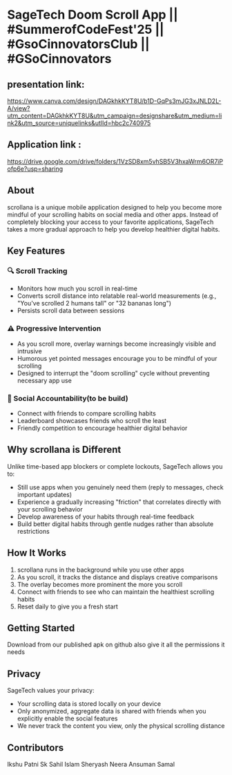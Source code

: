 # SageTech Doom Scroll App   || #SummerofCodeFest'25   ||   #GsoCinnovatorsClub || #GSoCinnovators


## presentation link:
https://www.canva.com/design/DAGkhkKYT8U/b1D-GqPs3mJG3xJNLD2L-A/view?utm_content=DAGkhkKYT8U&utm_campaign=designshare&utm_medium=link2&utm_source=uniquelinks&utlId=hbc2c740975


## Application link :
https://drive.google.com/drive/folders/1VzSD8xm5vhSB5V3hxaWrm6OR7iPofp6e?usp=sharing 

## About

scrollana is a unique mobile application designed to help you become more mindful of your scrolling habits on social media and other apps. Instead of completely blocking your access to your favorite applications, SageTech takes a more gradual approach to help you develop healthier digital habits.

## Key Features

### 🔍 Scroll Tracking
- Monitors how much you scroll in real-time
- Converts scroll distance into relatable real-world measurements (e.g., "You've scrolled 2 humans tall" or "32 bananas long")
- Persists scroll data between sessions

### ⚠️ Progressive Intervention
- As you scroll more, overlay warnings become increasingly visible and intrusive
- Humorous yet pointed messages encourage you to be mindful of your scrolling
- Designed to interrupt the "doom scrolling" cycle without preventing necessary app use

### 👥 Social Accountability(to be build)
- Connect with friends to compare scrolling habits
- Leaderboard showcases friends who scroll the least
- Friendly competition to encourage healthier digital behavior

## Why scrollana is Different

Unlike time-based app blockers or complete lockouts, SageTech allows you to:
- Still use apps when you genuinely need them (reply to messages, check important updates)
- Experience a gradually increasing "friction" that correlates directly with your scrolling behavior
- Develop awareness of your habits through real-time feedback
- Build better digital habits through gentle nudges rather than absolute restrictions

## How It Works

1. scrollana runs in the background while you use other apps
2. As you scroll, it tracks the distance and displays creative comparisons
3. The overlay becomes more prominent the more you scroll
4. Connect with friends to see who can maintain the healthiest scrolling habits
5. Reset daily to give you a fresh start

## Getting Started

Download from our published apk on github also give it all the permissions it needs 

## Privacy

SageTech values your privacy:
- Your scrolling data is stored locally on your device
- Only anonymized, aggregate data is shared with friends when you explicitly enable the social features
- We never track the content you view, only the physical scrolling distance

## Contributors
Ikshu Patni 
Sk Sahil Islam 
Sheryash Neera
Ansuman Samal


